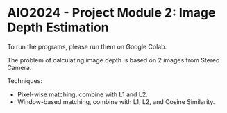 # AIO2024 - Project Module 2: Image Depth Estimation

To run the programs, please run them on Google Colab.

The problem of calculating image depth is based on 2 images from Stereo Camera.

Techniques:
- Pixel-wise matching, combine with L1 and L2.
- Window-based matching, combine with L1, L2, and Cosine Similarity.